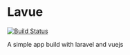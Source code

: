 # Lavue

[![Build Status](https://travis-ci.org/Rubemlrm/lavue.svg?branch=development)](https://travis-ci.org/Rubemlrm/lavue)

A simple app build with laravel and vuejs

